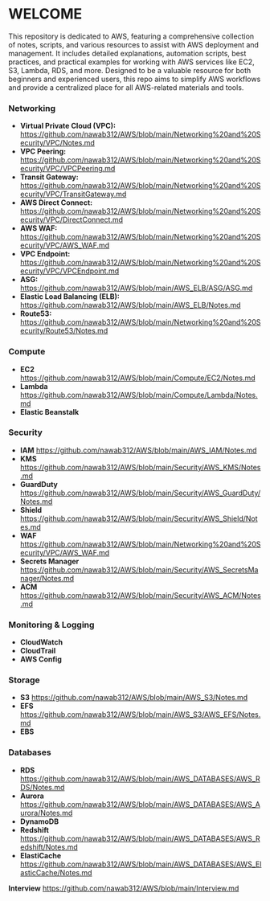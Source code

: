 # WELCOME #

This repository is dedicated to AWS, featuring a comprehensive collection of notes, scripts, and various resources to assist with AWS deployment and management. It includes detailed explanations, automation scripts, best practices, and practical examples for working with AWS services like EC2, S3, Lambda, RDS, and more. Designed to be a valuable resource for both beginners and experienced users, this repo aims to simplify AWS workflows and provide a centralized place for all AWS-related materials and tools.

### Networking ###
- **Virtual Private Cloud (VPC):** https://github.com/nawab312/AWS/blob/main/Networking%20and%20Security/VPC/Notes.md
- **VPC Peering:** https://github.com/nawab312/AWS/blob/main/Networking%20and%20Security/VPC/VPCPeering.md
- **Transit Gateway:** https://github.com/nawab312/AWS/blob/main/Networking%20and%20Security/VPC/TransitGateway.md
- **AWS Direct Connect:** https://github.com/nawab312/AWS/blob/main/Networking%20and%20Security/VPC/DirectConnect.md
- **AWS WAF:** https://github.com/nawab312/AWS/blob/main/Networking%20and%20Security/VPC/AWS_WAF.md
- **VPC Endpoint:** https://github.com/nawab312/AWS/blob/main/Networking%20and%20Security/VPC/VPCEndpoint.md
- **ASG:** https://github.com/nawab312/AWS/blob/main/AWS_ELB/ASG/ASG.md
- **Elastic Load Balancing (ELB):** https://github.com/nawab312/AWS/blob/main/AWS_ELB/Notes.md
- **Route53:** https://github.com/nawab312/AWS/blob/main/Networking%20and%20Security/Route53/Notes.md

### Compute ###
- **EC2** https://github.com/nawab312/AWS/blob/main/Compute/EC2/Notes.md
- **Lambda** https://github.com/nawab312/AWS/blob/main/Compute/Lambda/Notes.md
- **Elastic Beanstalk**

### Security ###
- **IAM** https://github.com/nawab312/AWS/blob/main/AWS_IAM/Notes.md
- **KMS** https://github.com/nawab312/AWS/blob/main/Security/AWS_KMS/Notes.md
- **GuardDuty** https://github.com/nawab312/AWS/blob/main/Security/AWS_GuardDuty/Notes.md
- **Shield** https://github.com/nawab312/AWS/blob/main/Security/AWS_Shield/Notes.md
- **WAF** https://github.com/nawab312/AWS/blob/main/Networking%20and%20Security/VPC/AWS_WAF.md
- **Secrets Manager** https://github.com/nawab312/AWS/blob/main/Security/AWS_SecretsManager/Notes.md
- **ACM** https://github.com/nawab312/AWS/blob/main/Security/AWS_ACM/Notes.md

### Monitoring & Logging ###
- **CloudWatch**
- **CloudTrail**
- **AWS Config**

### Storage ###
- **S3** https://github.com/nawab312/AWS/blob/main/AWS_S3/Notes.md
- **EFS** https://github.com/nawab312/AWS/blob/main/AWS_S3/AWS_EFS/Notes.md
- **EBS**

### Databases ###
- **RDS** https://github.com/nawab312/AWS/blob/main/AWS_DATABASES/AWS_RDS/Notes.md
- **Aurora** https://github.com/nawab312/AWS/blob/main/AWS_DATABASES/AWS_Aurora/Notes.md
- **DynamoDB**
- **Redshift** https://github.com/nawab312/AWS/blob/main/AWS_DATABASES/AWS_Redshift/Notes.md
- **ElastiCache** https://github.com/nawab312/AWS/blob/main/AWS_DATABASES/AWS_ElasticCache/Notes.md

**Interview** https://github.com/nawab312/AWS/blob/main/Interview.md
